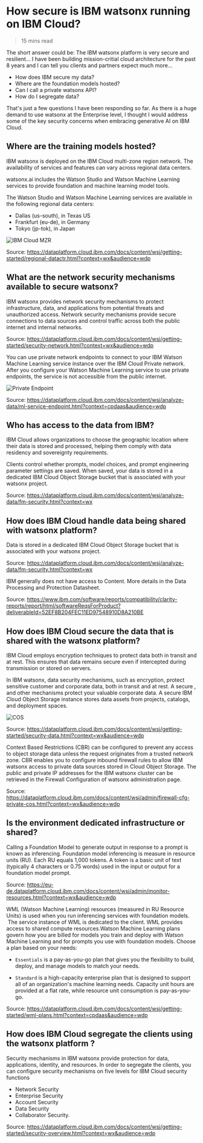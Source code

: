 # How secure is IBM watsonx running on IBM Cloud?

> 15 mins read

The short answer could be: The IBM watsonx platform is very secure and resilient...
I have been building mission-critial cloud architecture for the past 8 years and I can tell you clients and partners expect much more...
* How does IBM secure my data?
* Where are the foundation models hosted?
* Can I call a private watsonx API?
* How do I segregate data?

That's just a few questions I have been responding so far. As there is a huge demand to use watsonx at the Enterprise level, I thought I would address some of the key security concerns when embracing generative AI on IBM Cloud.

## Where are the training models hosted?

IBM watsonx is deployed on the IBM Cloud multi-zone region network. The availability of services and features can vary across regional data centers.

watsonx.ai includes the Watson Studio and Watson Machine Learning services to provide foundation and machine learning model tools.

The Watson Studio and Watson Machine Learning services are available in the following regional data centers:

* Dallas (us-south), in Texas US
* Frankfurt (eu-de), in Germany
* Tokyo (jp-tok), in Japan

![IBM Cloud MZR](./watsonx-regions.png)

Source: https://dataplatform.cloud.ibm.com/docs/content/wsj/getting-started/regional-datactr.html?context=wx&audience=wdp

## What are the network security mechanisms available to secure watsonx?

IBM watsonx provides network security mechanisms to protect infrastructure, data, and applications from potential threats and unauthorized access. Network security mechanisms provide secure connections to data sources and control traffic across both the public internet and internal networks.

Source: https://dataplatform.cloud.ibm.com/docs/content/wsj/getting-started/security-network.html?context=wx&audience=wdp

You can use private network endpoints to connect to your IBM Watson Machine Learning service instance over the IBM Cloud Private network. After you configure your Watson Machine Learning service to use private endpoints, the service is not accessible from the public internet.

![Private Endpoint](./watsonx-private-enndpoint.png)

Source: https://dataplatform.cloud.ibm.com/docs/content/wsj/analyze-data/ml-service-endpoint.html?context=cpdaas&audience=wdp

## Who has access to the data from IBM?

IBM Cloud allows organizations to choose the geographic location where their data is stored and processed, helping them comply with data residency and sovereignty requirements.

Clients control whether prompts, model choices, and prompt engineering parameter settings are saved. When saved, your data is stored in a dedicated IBM Cloud Object Storage bucket that is associated with your watsonx project.

Source: https://dataplatform.cloud.ibm.com/docs/content/wsj/analyze-data/fm-security.html?context=wx

## How does IBM Cloud handle data being shared with watsonx platform?

Data is stored in a dedicated IBM Cloud Object Storage bucket that is associated with your watsonx project.

Source: https://dataplatform.cloud.ibm.com/docs/content/wsj/analyze-data/fm-security.html?context=wx

IBM generally does not have access to Content.
More details in the Data Processing and Protection Datasheet.

Source: https://www.ibm.com/software/reports/compatibility/clarity-reports/report/html/softwareReqsForProduct?deliverableId=52EF8B204FEC11ED97548910D8A210BE

## How does IBM Cloud secure the data that is shared with the watsonx platform?

IBM Cloud employs encryption techniques to protect data both in transit and at rest. This ensures that data remains secure even if intercepted during transmission or stored on servers.

In IBM watsonx, data security mechanisms, such as encryption, protect sensitive customer and corporate data, both in transit and at rest. A secure , and other mechanisms protect your valuable corporate data. A secure IBM Cloud Object Storage instance stores data assets from projects, catalogs, and deployment spaces.

![COS](./watsonx-cos.png)

Source: https://dataplatform.cloud.ibm.com/docs/content/wsj/getting-started/security-data.html?context=wx&audience=wdp

Context Based Restrictions (CBR) can be configured to prevent any access to object storage data unless the request originates from a trusted network zone. CBR enables you to configure inbound firewall rules to allow IBM watsonx access to private data sources stored in Cloud Object Storage. The public and private IP addresses for the IBM watsonx cluster can be retrieved in the Firewall Configuration of watsonx administration page.

Source: https://dataplatform.cloud.ibm.com/docs/content/wsj/admin/firewall-cfg-private-cos.html?context=wx&audience=wdp

## Is the environment dedicated infrastructure or shared?

Calling a Foundation Model to generate output in response to a prompt is known as inferencing. Foundation model inferencing is measure in resource units (RU). Each RU equals 1,000 tokens. A token is a basic unit of text (typically 4 characters or 0.75 words) used in the input or output for a foundation model prompt.

Source: https://eu-de.dataplatform.cloud.ibm.com/docs/content/wsj/admin/monitor-resources.html?context=wx&audience=wdp

WML (Watson Machine Learning) resources (measured in RU Resource Units) is used when you run inferencing services with foundation models.  The service instance of WML is dedicated to the client. WML provides access to shared compute resources.Watson Machine Learning plans govern how you are billed for models you train and deploy with Watson Machine Learning and for prompts you use with foundation models. Choose a plan based on your needs:

* `Essentials` is a pay-as-you-go plan that gives you the flexibility to build, deploy, and manage models to match your needs.

* `Standard` is a high-capacity enterprise plan that is designed to support all of an organization's machine learning needs. Capacity unit hours are provided at a flat rate, while resource unit consumption is pay-as-you-go.

Source: https://dataplatform.cloud.ibm.com/docs/content/wsj/getting-started/wml-plans.html?context=cpdaas&audience=wdp

## How does IBM Cloud segregate the clients using the watsonx platform ?

Security mechanisms in IBM watsonx provide protection for data, applications, identity, and resources. In order to segregate the clients, you can configure security mechanisms on five levels for IBM Cloud security functions

* Network Security
* Enterprise Security
* Account Security
* Data Security
* Collaborator Security.

Source: https://dataplatform.cloud.ibm.com/docs/content/wsj/getting-started/security-overview.html?context=wx&audience=wdp
